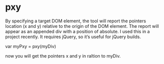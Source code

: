 pxy
===

By specifying a target DOM element, the tool will report the pointers location (x and y) relative to the origin of the DOM element. The report will appear as an appended div with a position of absolute. I used this in a project recently. It requires jQuery, so it’s useful for jQuery builds.

var myPxy = pxy(myDiv)

now you will get the pointers x and y in raltion to myDiv.
